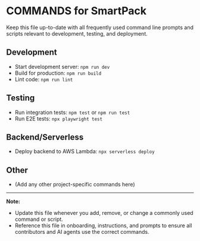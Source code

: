 # COMMANDS for SmartPack

Keep this file up-to-date with all frequently used command line prompts and scripts relevant to development, testing, and deployment.

## Development
- Start development server: `npm run dev`
- Build for production: `npm run build`
- Lint code: `npm run lint`

## Testing
- Run integration tests: `npm test` or `npm run test`
- Run E2E tests: `npx playwright test`

## Backend/Serverless
- Deploy backend to AWS Lambda: `npx serverless deploy`

## Other
- (Add any other project-specific commands here)

---

**Note:**
- Update this file whenever you add, remove, or change a commonly used command or script.
- Reference this file in onboarding, instructions, and prompts to ensure all contributors and AI agents use the correct commands.
